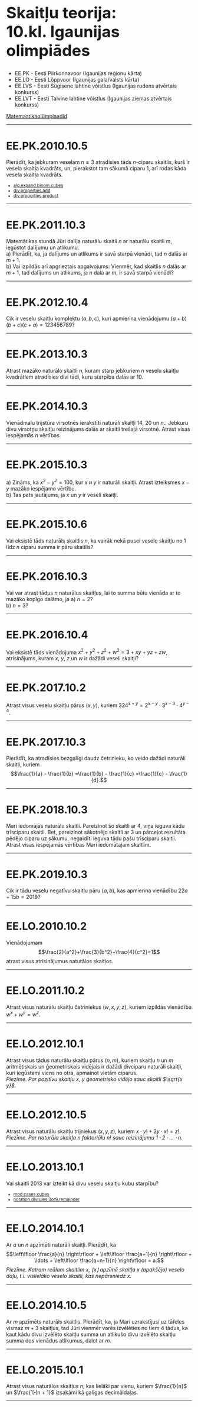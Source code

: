 # &nbsp;

<hgroup>


<h1 style="font-size:32pt">Skaitļu teorija:<br/>
10.kl. Igaunijas olimpiādes</h1>

</hgroup><hgroup>

* EE.PK - Eesti Piirkonnavoor (Igaunijas reģionu kārta)
* EE.LO - Eesti Lõppvoor (Igaunijas gala/valsts kārta)
* EE.LVS - Eesti Sügisene lahtine võistlus (Igaunijas rudens atvērtais konkurss)
* EE.LVT - Eesti Talvine lahtine võistlus (Igaunijas ziemas atvērtais konkurss)

[Matemaatikaolümpiaadid ](http://www.math.olympiaadid.ut.ee/html/index.php)

</hgroup>

---

# <lo-sample/> EE.PK.2010.10.5

Pierādīt, ka jebkuram veselam $n \geq 3$ atradīsies tāds $n$-ciparu
skaitlis, kurš ir vesela skaitļa kvadrāts, un, pierakstot tam sākumā 
ciparu 1, arī rodas kāda vesela skaitļa kvadrāts.

<!--
Доказать, что для каждого целого числа $n \geq 3$ найдётся такое $n$-значное
число, которое является квадратом целого числа и при добавлении в его
начало цифры 1 также получится квадрат некоторого целого числа.
-->

<small>

* [alg.expand.binom.cubes](#)
* [div.properties.add](#)
* [div.properties.product](#)

</small>

----

# <lo-sample/> EE.PK.2011.10.3

Matemātikas stundā Jüri dalīja naturālu skaitli $n$ ar naturālu 
skaitli $m$, iegūstot dalījumu un atlikumu.  
a) Pierādīt, ka, ja dalījums un atlikums ir savā starpā vienādi, 
tad $n$ dalās ar $m+1$.  
b) Vai izpildās arī apgrieztais apgalvojums: Vienmēr, kad skaitlis
$n$ dalās ar $m+1$, tad dalījums un atlikums, ja $n$ dala ar $m$, ir 
savā starpā vienādi? 

<!--
На уроке математики Юра должен был поделить положительное целое
число $n$ на положительное целое число $m$, чтобы найти частное и остаток.
а) Доказать, что если найденные частное и остаток равны между собой,
то число n делится на число m + 1.
б) Выполняется ли обратное утверждение: всегда, когда число n делится 
на число m + 1, частное и остаток при делении числа n на число
m равны между собой?
-->

----

# <lo-sample/> EE.PK.2012.10.4

Cik ir veselu skaitļu komplektu $(a, b, c)$, 
kuri apmierina vienādojumu $(a + b)(b + c)(c + a) = 123456789$?

<!--
Сколько существует комплектов целых чисел $(a, b, c)$, 
которые удовлетворяют уравнению $(a + b)(b + c)(c + a) = 123456789$?
-->

---

# <lo-sample/> EE.PK.2013.10.3

Atrast mazāko naturālo skaitli $n$, kuram starp jebkuriem $n$
veselu skaitļu kvadrātiem atradīsies divi tādi, kuru starpība
dalās ar $10$. 

<!--
Найти наименьшее натуральное число $n$, при котором среди любых n
квадратов целых чисел найдутся два таких, разность которых делится
на $10$.
-->

----

# <lo-sample/> EE.PK.2014.10.3

Vienādmalu trijstūra virsotnēs ierakstīti naturāli skaitļi $14$, $20$ un $n$.. 
Jebkuru divu virsotņu skaitļu reizinājums dalās ar skaitli trešajā virsotnē. 
Atrast visas iespējamās $n$ vērtības.


<!--
В вершины равностороннего треугольника записаны положительные целые числа 14, 20 и $n$. 
Произведение чисел любых двух вершин делится на
число в третьей вершине. Найти все возможные значения числа $n$.
-->

----

# <lo-sample/> EE.PK.2015.10.3

а) Zināms, ka $x^2 − y^2 = 100$, kur $x$ и $y$ ir naturāli skaitļi. Atrast izteiksmes 
$x − y$ mazāko iespējamo vērtību.  
b) Tas pats jautājums, ja $x$ un $y$ ir veseli skaitļi.

<!--
а) Известно, что $x^2 − y^2 = 100$, где $x$ и $y$ − натуральные числа. Найти
наименьшее возможное значение выражения $x − y$.  
б) Тот же вопрос, при условии, что $x$ и $y$ − целые числа
-->

---

# <lo-sample/> EE.PK.2015.10.6

Vai eksistē tāds naturāls skaitlis $n$, ka vairāk nekā pusei 
veselo skaitļu no $1$ līdz $n$ ciparu summa ir pāru skaitlis?

<!--
Существует ли такое положительное целое число $n$, что у более половины
из целых чисел от $1$ до $n$ сумма цифр чётна?
-->

---

# <lo-sample/> EE.PK.2016.10.3

Vai var atrast tādus $n$ naturālus skaitļus, lai to summa 
būtu vienāda ar to mazāko kopīgo dalāmo, ja 
a) $n = 2$?  
b) $n = 3$?

<!--
Можно ли подобрать такие $n$ положительных целых чисел, 
чтобы их сумма равнялась их же наименьшему общему кратному, если
а) $n = 2$?  
б) $n = 3$?
-->

---

# <lo-sample/> EE.PK.2016.10.4

Vai eksistē tāds vienādojuma 
$x^2 + y^2 + z^2 + w^2 = 3 + xy + y z + zw$,
atrisinājums, kuram $x$, $y$, $z$ un $w$ ir dažādi veseli skaitļi?


<!--
Существует ли такое решение уравнения
$x^2 + y^2 + z^2 + w^2 = 3 + xy + y z + zw$,
при котором $x$, $y$, $z$ и $w$ различные целые числа?
-->

----

# <lo-sample/> EE.PK.2017.10.2

Atrast visus veselu skaitļu pārus $(x,y)$, kuriem 
$324^{x+y} = 2^{x−y} \cdot 3^{x−3} \cdot 4^{y−4}$.

<!--
Найти все пары целых чисел $(x,y)$, при которых
$324^{x+y} = 2^{x−y} \cdot 3^{x−3} \cdot 4^{y−4}$.
-->

----

# <lo-sample/> EE.PK.2017.10.3

Pierādīt, ka atradīsies bezgalīgi daudz četrinieku, ko veido 
dažādi naturāli skaitļi, kuriem
$$\frac{1}{a} - \frac{1}{b} =\frac{1}{b} - \frac{1}{c} =\frac{1}{c} - \frac{1}{d}.$$

<!--
Доказать, что найдётся бесконечно много четвёрок различных 
целых положительных чисел $(a, b, c, d)$, при которых
$$\frac{1}{a} - \frac{1}{b} =\frac{1}{b} - \frac{1}{c} =\frac{1}{c} - \frac{1}{d}.$$
-->

----

# <lo-sample/> EE.PK.2018.10.3

Mari iedomājās naturālu skaitli. Pareizinot šo skaitli ar $4$, 
viņa ieguva kādu trīsciparu skaitli. Bet, pareizinot sākotnējo 
skaitli ar $3$ un pārceļot rezultāta pēdējo ciparu uz sākumu, 
negaidīti ieguva tādu pašu trīsciparu skaitli. 
Atrast visas iespējamās vērtības Mari iedomātajam skaitlim. 

<!--
Маша задумала одно натуральное число. Умножив это число на 4, 
она получила какое-то трёхзначное число. А когда она умножила первоначальное 
число на 3 и переставила последнюю цифру результата в его начало,
то неожиданно получила то же самое трёхзначное число. 
Найти все возможные значения задуманного Машей числа.
-->


----

# <lo-sample/> EE.PK.2019.10.3

Cik ir tādu veselu negatīvu skaitļu pāru $(a,b)$, 
kas apmierina vienādību $22a + 15b = 2019$?

<!--
Сколько найдётся пар неотрицательных целых чисел $(a, b)$, 
удовлетворяющих равенству $22a + 15b = 2019$?
-->

----

# <lo-sample/> EE.LO.2010.10.2

Vienādojumam
$$\frac{2}{a^2}+\frac{3}{b^2}+\frac{4}{c^2}=1$$
atrast visus atrisinājumus naturālos skaitļos.

<!--
Для уравнения
$$\frac{2}{a^2}+\frac{3}{b^2}+\frac{4}{c^2}=1$$
найти все решения в натуральных числах.
-->

----

# <lo-sample/> EE.LO.2011.10.2

Atrast visus naturālu skaitļu četriniekus $(w,x,y,z)$, 
kuriem izpildās vienādība $w^x + w^y = w^z$.

<!--
Найти все четвёрки положительных целых чисел $(w, x, y, z)$, 
при которых выполняется равенство $w^x + w^y = w^z$.
-->


---

# <lo-sample/> EE.LO.2012.10.1

Atrast visus tādus naturālu skaitļu pārus $(n,m)$, kuriem 
skaitļu $n$ un $m$ aritmētiskais un ģeometriskais vidējais 
ir dažādi divciparu naturāli skaitļi, kuri iegūstami viens no 
otra, apmainot vietām ciparus.  
*Piezīme. Par pozitīvu skaitļu $x$, $y$ ģeometrisko vidējo 
sauc skaitli $\sqrt{x y}$.*

<!--
Найти все такие пары $(n, m)$ положительных целых чисел, при которых
арифметическое и геометрическое среднее чисел $n$ и $m$ являются 
различными двузначными натуральными числами, которые одно из другого
получаются перестановкой цифр.  
*Замечание. Геометрическим средним положительных чисел $x$, $y$ называется 
число $\sqrt{x y}$.*
-->


---

# <lo-sample/> EE.LO.2012.10.5

Atrast visus naturālu skaitļu trijniekus $(x,y,z)$, kuriem 
$x \cdot y! + 2y \cdot x! = z!$.  
*Piezīme. Par naturāla skaitļa $n$ faktoriālu $n!$ sauc 
reizinājumu $1 \cdot 2 \cdot \ldots \cdot n$.*


<!--
Найти все такие тройки положительных целых чисел (x, y, z), 
при которых $x \cdot y! + 2y \cdot x! = z!$.  
*Замечание. Факториалом $n!$ натурального числа $n$ 
называется произведение $1 \cdot 2 \cdot \ldots \cdot n$.*
-->

---

# <lo-sample/> EE.LO.2013.10.1

Vai skaitli $2013$ var izteikt kā divu veselu skaitļu kubu starpību?

<!--
Можно ли представить число 2013 как разность кубов двух целых чисел?
-->

<small>

* [mod.cases.cubes](#)
* [notation.divrules.3or9.remainder](#)

</small>

---

# <lo-sample/> EE.LO.2014.10.1

Ar $a$ un $n$ apzīmēti naturāli skaitļi. Pierādīt, ka 
$$\left\lfloor \frac{a}{n} \right\rfloor + \left\lfloor \frac{a+1}{n} \right\rfloor + \ldots + \left\lfloor \frac{a+n-1}{n} \right\rfloor = a.$$
*Piezīme. Katram reālam skaitlim $x$, 
$\lfloor x \rfloor$ apzīmē skaitļa $x$ (apakšējo) veselo daļu, 
t.i. vislielāko veselo skaitli, kas nepārsniedz $x$.*


<!-- 
Пусть $a$ и $n$ − целые положительные числа. Доказать, что
$$\left\lfloor \frac{a}{n} \right\rfloor + 
left\lfloor \frac{a+1}{n} \right\rfloor + \ldots +
left\lfloor \frac{a+n-1}{n} \right\rfloor = a.$$
*Примечание. Для каждого действительного числа $x$, $\lfloor x \rfloor$ обозначает 
целую часть числа $x$, т.е. наибольшее целое число, не превосходящее $x$.*
-->



---

# <lo-sample/> EE.LO.2014.10.5

Ar $m$ apzīmēts naturāls skaitlis. Pierādīt, ka, ja Mari uzrakstījusi 
uz tāfeles vismaz $m+3$ skaitļus, tad Jüri vienmēr varēs izvēlēties no 
tiem $4$ tādus, ka kaut kādu divu izvēlēto skaitļu summa un atlikušo 
divu izvēlēto skaitļu summa dos vienādus atlikumus, dalot ar $m$. 


<!--
Пусть $m$ − положительное целое число. Доказать, что если Маша запишет
на доске по меньшей мере $m + 3$ числа, то у Пети всегда будет 
возможность выбрать из них $4$ таких, что сумма каких-то двух выбранных чисел
и сумма остальных двух выбранных чисел будут давать равные остатки
при делении на $m$.
-->

----

# <lo-sample/> EE.LO.2015.10.1

Atrast visus naturālos skaitļus $n$, kas lielāki par vienu, 
kuriem 
$\frac{1}{n}$ un $\frac{1}{n + 1}$
izsakāmi kā galīgas decimāldaļas.

<!--
Найти все натуральные числа $n$ большие одного, при которых 
$\frac{1}{n}$ и $\frac{1}{n + 1}$
представимы в виде конечных десятичных дробей.
-->

----

# <lo-sample/> EE.LO.2015.10.4

Uz tāfeles virknē viens pēc otra uzrakstīti naturālie skaitļi 
no $1$ līdz $n$, bet zem viņiem tie paši skaitļi, bet pretējā
secībā. Apzīmēsim viena zem otra uzrakstīto skaitļu reizinājumu 
summu ar $S(n)$. Piemēram, 
$S(6) = 1\cdot{}6 + 2\cdot{}5 + 3\cdot{}4 + 4\cdot{}3 + 5\cdot{}2 + 6\cdot{}1 = 56$.)
Pierādīt, ka jebkuram naturālam skaitlim $n$ izpildās vienādības
$$S(n + 1) − S(n) = 1 + 2 + . . . + n + (n + 1),$$
$$S(n + 1) + S(n) = 1^2 + 2^2 + \ldots + n^2 + (n + 1)^2.$$

<!--
На доске в ряд друг за другом записываются натуральные числа от $1$ до $n$,
а под ними те же самые числа, но в обратном порядке. Обозначим сумму
произведений записанных друг над другом чисел через $S(n)$. (Например,
$S(6) = 1\cdot{}6 + 2\cdot{}5 + 3\cdot{}4 + 4\cdot{}3 + 5\cdot{}2 + 6\cdot{}1 = 56$.)
Доказать, что для каждого натурального числа $n$ выполняются равенства
$$S(n + 1) − S(n) = 1 + 2 + . . . + n + (n + 1),$$
$$S(n + 1) + S(n) = 1^2 + 2^2 + \ldots + n^2 + (n + 1)^2.$$
-->

----

# <lo-sample/> EE.LO.2016.10.1

Atrast visus tos četrciparu skaitļus, kuri ir tieši par $2016$ lielāki 
par skaitli, ko iegūst, pārliekot pirmo ciparu uz beigām.

<!--
Найти все такие четырёхзначные числа, которые ровно на $2016$ больше
числа, полученного путём переставления первой цифры в конец.
-->

----

# <lo-sample/> EE.LO.2016.10.2

Atrast visus veselu skaitļu pārus $(a,b)$, kuriem izpildās vienādība
$$3(a^2 + b^2) − 7(a + b) = −4.$$

<!--
Найти все пары целых чисел $(a, b)$, для которых выполняется равенство
$$3(a^2 + b^2) − 7(a + b) = −4.$$
-->

----

# <lo-sample/> EE.LO.2017.10.1

Juku izvirzījis matemātisku hipotēzi, kas apgalvo, ka jebkuram 
veselam skaitlim $n > 4$ vismaz viens no diviem lielākajiem skaitļiem, 
kuri mazāki par $\frac{n}{2}$, ir savstarpējs pirmskaitlis ar $n$. 
Vai Juku hipotēze ir patiesa?  
*Piezīme. Vesels skaitlis $a$ ir savstarpējs pirmskaitlis ar veselu 
skaitli $b$, ja lielākais kopīgais dalītājs $\mbox{LKD}(a,b)=1$.*

<!--
Петя выдвинул математическую гипотезу, согласно которой для каждого 
целого числа $n > 4$ по крайней мере одно из двух наибольших целых
чисел, меньших чем $\frac{n}{2}$, взаимно просто с числом $n$. Верна ли гипотеза
Пети?  
Примечание. Целое число $a$ взаимно просто с целым числом $b$, если
$\mbox{НОД}(a, b) = 1$.
-->

----

# <lo-sample/> EE.LO.2017.10.5

a) Uz tāfeles uzrakstīts trīsciparu skaitļa vispārīgais izskats 
$\overline{ABC}$. 
Anija un Enija pēc kārtas katrā savā gājienā nomaina vienu burtu 
ar ciparu, sāk Anija. Vai Anija varēs tā ierakstīt ciparus, ka neatkarīgi 
no Enijas gājiena iegūtais trīsciparu skaitlis dalīsies ar $11$? 
(Dažādus burtus var aizstāt arī ar to pašu ciparu, bet burtu "A" 
nevar aizstāt ar $0$.)  
b) Anija un Enija vairs negribēja katras spēles sākumā rakstīt 
skaitļa vispārīgo izskatu un nolēma izmainīt noteikumus: 
vispirms Anija uzraksta vienu ciparu, pēc tam Enija raksta tam pa 
labi vai pa kreisi otru ciparu, visbeidzot Anija pieraksta pa 
labi vai pa kreisi jau uzrakstītajiem cipariem trešo 
(ierakstīt starp esošajiem cipariem nav atļauts). 
Vai Anija varēs tā ierakstīt ciparus, ka neatkarīgi no Enijas gājiena
rezultātā būs trīsciparu skaitlis (t.i. pirmais cipars nav $0$), kas
dalās ar $11$? 

<!--
а) На доске записан общий вид трёхзначного числа $\overline{ABC}$. 
Аня и Женя по очереди заменяют каждым ходом одну букву цифрой, 
начинает Аня. Сможет ли Аня так записывать цифры, что независимо 
от хода Жени полученное в итоге трёхзначное число делилось бы на $11$? 
(Разные буквы можно заменять одной и той же цифрой, но букву A нельзя
заменять на $0$.)  
б) Аня и Женя утомились в начале каждой игры записывать общий вид
числа и решили изменить правила: сперва Аня записывает одну цифру, 
затем Женя справа или слева от неё вторую, а в конце Аня 
записывает вправо или влево от записанных на доске двух цифр третью 
(между цифрами записывать не разрешается). Сможет ли Аня так
записывать цифры, что независимо от хода Жени в итоге получится
трёхзначное число (т.е. первая цифра не $0$), делящееся на $11$?
-->

---

# <lo-sample/> EE.LO.2018.10.1

Atrast visus veselu skaitļu pārus $(a, b)$, kuriem
$$(2a^2 + b)^3 = b^3a.$$

<!--
Найти все пары целых чисел (a, b), при которых
$$(2a^2 + b)^3 = b^3a.$$
-->

----

# <lo-sample/> EE.LO.2019.10.1

Atrast visus veselu skaitļu pārus $(x, y)$, kuriem $x − y = \frac{x}{y}$.

<!--
Найти все пары целых чисел $(x, y)$, при которых $x − y = \frac{x}{y}$.
-->

---

# <lo-sample/> EE.LVS.2010.noorem.1

Atrast visus naturālos skaitļus $n$, kuriem 
$1 + 2^2 + 3^3 + 4^n$
ir vesela skaitļa kvadrāts.

<!--
Найти все положительные целые числа $n$, при которых 
$1 + 2^2 + 3^3 + 4^n$
является квадратом некоторого целого числа.
-->

---

# <lo-sample/> EE.LVS.2010.vanem.1

Vai eksistē pirmskaitlis $p$, kuram
$p^3 + 2008$ un $p^3 + 2010$ arī
ir pirmskaitļi?

<!--
Найдётся ли простое число $p$, при котором 
$p^3 + 2008$ и $p^3 + 2010$ также
являются простыми числами?
-->

---

# <lo-sample/> EE.LVT.2010.noorem.1

Atrast visus vienādojuma $xy-3x+7y = 2030$ atrisinājumus 
naturālos skaitļos.


<!--
Найти все решения уравнения $xy-3x+7y = 2030$ в положительных целых
числах.
-->

----

# <lo-sample/> EE.LVT.2010.noorem.5

Sauksim naturālu skaitli $n$ par *pirmskaittiecīgu*, ja 
eksistē vismaz trīs tādi pirmskaitļi, kuriem nodzēšot pēdējo 
ciparu, iegūst skaitli $n$. Pierādīt, ka jebkuri 
divi naturāli pirmskaittiecīgi skaitļi atšķiras vismaz par $3$. 

<!--
Назовём положительное целое число n простолюбивым, если найдутся
по крайней мере три таких простых числа, при стирании последней 
цифры которых получается число n. Доказать, что любые два простолюбивых
положительных целых числа различаются по крайней мере на $3$.
-->

----

# <lo-sample/> EE.LVT.2010.vanem.3

Sauksim naturālu skaitli $n$ par *tīru*, ja tas neietilpst nevienā
veselu skaitļu virknē
$c_0, c_1, c_2, \ldots$ , kur $0 < c_0 < n$,
un ko visiem $i > 0$ definē šādi:
$$c_i = \frac{c_{i-1}}{2},\;\;\mbox{ja $c_{i−1}$ ir pāru,}$$
$$c_i = 3c_{i-1} - 1,\;\;\mbox{ja $c_{i-1}$ ir nepāru.}$$
Piemēram, skaitlis $10$ nav tīrs, jo tas ietilpst virknē 
$5, 14, 7, 20, 10, \ldots$, kas apmierina virknes nosacījumus.  
a) Vai katrs naturāls skaitlis, kurš dalās ar $3$, ir tīrs?  
b) Pierādīt, ka, ja $n > 1$ ir tīrs, bet nedalās ar $3$, tad
skaitlis $n + 1$ dalās ar $6$.

<!--
Назовём положительное целое число $n$ чистым, если оно не содержится
ни в какой последовательности целых чисел 
$c_0, c_1, c_2, \ldots$ , где $0 < c_0 < n$,
и при каждом $i > 0$
$$c_i = \left\{ 
\begin{array}{ll}
\frac{c_{i-1}}{2}, & \mbox{если $c_{i−1}$ чётно,} \\
$3c_{i-1} - 1, & \mbox{если $c_{i-1}$ нечётно.}
\end{array} \right.$$
Например, число $10$ не является чистым, так как оно содержится в последовательности 
$5, 14, 7, 20, 10, \ldots$, удовлетворяющей условиям задачи.  
а) Является ли каждое делящееся на $3$ положительное целое число чистым?  
б) Доказать, что если целое число $n > 1$ чистое, но не делится на $3$, то
число $n + 1$ делится на $6$.
-->

----

# <lo-sample/> EE.LVS.2011.noorem.1

Atrast visus naturālos skaitļus $n$, kuriem 
visu viņu pozitīvo dalītāju reizinājums nav skaitļa $n$
pakāpe ar veselu kāpinātāju. 

<!--
Найти все положительные целые числа $n$, 
произведение всех положительных делителей которых не 
является степенью числа $n$ с целочисленным
показателем.
-->

----

# <lo-sample/> EE.LVS.2011.noorem.5

Atrast visus naturālu skaitļu pārus $(n,k)$, kuriem
$n! + (n + 1)! = k! + 120$.  
*Piezīme. Pieraksts $x!$ apzīmē reizinājumu $1 \cdot 2 \cdot \ldots \cdot x$.*

<!--
Найти все пары положительных целых чисел $(n, k)$, при которых
$n! + (n + 1)! = k! + 120$.  
Замечание. Запись $x!$ обозначает произведение $1 \cdot 2 \cdot \ldots \cdot x$.
-->

----

# <lo-sample/> EE.LVS.2011.vanem.1

Pierādīt, ka nevienu naturālu skaitli, starp kura cipariem pa 
vienai reizei atrodami cipari $2$ un $1$, bet visi pārējie cipari ir
nulles, nevar izteikt kā divu veselu skaitļu kvadrātu summu 
vai divu veselu skaitļu kubu summu. 

<!--
Доказать, что ни одно натуральное число, среди цифр которого 
встречаются по одному разу $2$ и $1$, а остальные все цифры нули, 
нельзя представить в виду суммы квадратов или суммы кубов двух целых чисел.
-->

---


# <lo-sample/> EE.LVS.2011.vanem.2

Ar $P(x)$ apzīmēts polinoms ar veseliem koeficientiem, 
kas apmierina nosacījumu $P(2010) = P(201) = 2010$.  
a) Vai ir iespējams, ka $P(2011) = 2011$?  
b) Kāda ir mazākā iespējamā $P(2011)$ pozitīvā vērtība?

<!--
Пусть $P(x)$ –– многочлен с целочисленными коэффициентами, 
удовлетворяющий условию $P(2010) = P(201) = 2010$.  
а) Возможно ли, что $P(2011) = 2011$?  
б) Каково наименьшее возможное положительное значение $P(2011)$?
-->

----

# <lo-sample/> EE.LVT.2011.noorem.1

Atrast visus naturālos skaitļus, kuru pierakstā nav vairāk par četriem
cipariem, un kuri, nodzēšot pirmo ciparu, samazinās tieši $25$ reizes
(pēc nodzēšanas skaitlis var sākties arī ar ciparu $0$). 


<!--
Найти все не более чем четырёхзначные положительные целые числа, 
которые при стирании первой цифры уменьшаются ровно в 25 раз 
(оставшееся число может начинаться и на цифру 0).
-->

----

# <lo-sample/> EE.LVT.2011.noorem.1

Aplūkosim naturālus skaitļus $N$, kuriem ir tieši $6$ 
pozitīvi dalītāji - apzīmēsim šos dalītājus ar 
$d_1,\ldots,d_6$, turklāt
$1 = d_1 <d_2 <d_3 <d_4 <d_5 <d_6 = N$. 
Sauksim skaitli $N$ par *labu*, ja summa
$d_4 + d_5$ dalās ar summu $d_2 + d_3$.  
a) Atrast mazāko naturālo skaitli $N$, kuram ir tieši
$6$ pozitīvi dalītāji un kurš nav labs.  
b) Pierādīt, ka atradīsies bezgalīgi daudz naturālu skaitļu
$N$, kuriem ir tieši $6$ pozitīvi dalītāji un kuri nav labi.

<!--
Рассмотрим положительные целые числа $N$, у которых ровно 
$6$ положительных делителей − обозначим эти делители через 
$d_1,\ldots,d_6$, причём
$1 = d_1 <d_2 <d_3 <d_4 <d_5 <d_6 = N$. 
Назовём число $N$ хорошим, если сумма
$d_4 + d_5$ делится на сумму $d_2 + d_3$.  
а) Найти наименьшее положительное целое число $N$, у которого ровно
$6$ положительных делителей и которое не является хорошим.  
б) Доказать, что найдётся бесконечно много положительных 
целых чисел $N$, у которых ровно $6$ положительных делителей и которые не
являются хорошими.
-->


----

# <lo-sample/> EE.LVT.2011.vanem.5

Cik ir tādu naturālu skaitļu, kas dalās ar $2010$, kuriem ir 
tieši $2010$ pozitīvu dalītāju (ieskaitot $1$ un pašu skaitli)? 

<!--
Сколько найдётся таких положительных целых чисел, делящихся на $2010$,
у которых ровно $2010$ положительных делителей (включая $1$ и само это
число)?
-->

----

# <lo-sample/> EE.LVS.2012.noorem.1

Atrast visus četrciparu skaitļus, kam, nodzēšot
jebkuru ciparu, rodas trīsciparu skaitlis, kurš ir 
sākotnējā skaitļa dalītājs. 

<!--
Найти все четырёхзначные числа, при стирании любой 
цифры которых получается трёхзначное число, 
являющееся делителем изначального числа.
-->

----

# <lo-sample/> EE.LVS.2012.vanem.1

Katram naturālam skaitlim $n$ apzīmēsim ar simbolu 
$a_n$ lielāko skaitļa $2$ pakāpi, ar ko dalās skaitlis $n$
(piemēram, $a_{2011} = 1$,
$a_{2012} = 4$). Pierādīt, ka patvaļīgiem naturāliem skaitļiem
$i$ un $j$, kur $i < j$, summa
$$\frac{1}{a_i} + \frac{1}{a_{i+1}} + \ldots + \frac{1}{a_j}$$
nav vesels skaitlis.

<!--
Для каждого положительного числа $n$ обозначим символом 
$a_n$ наибольшую степень числа $2$, на которую делится 
число $n$ (например, $a_{2011} = 1$,
$a_{2012} = 4$). Доказать, что для произвольных положительных 
целых чисел $i$ и $j$ , где $i < j$, сумма
$$\frac{1}{a_i} + \frac{1}{a_{i+1}} + \ldots + \frac{1}{a_j}$$
не является целым числом.
-->

-----

# <lo-sample/> EE.LVT.2012.noorem.1

Pierādīt, ka vienādojumam
$$2x^3 − y^2 = 3$$
nav atrisinājumu veselos skaitļos.

<!--
Доказать, что уравнение
$$2x^3 − y^2 = 3$$
не имеет целочисленных решений.
-->

------

# <lo-sample/> EE.LVT.2012.noorem.5

Vai var gadīties, ka trijstūrim ar veseliem malu garumiem
perimetrs dalās ar divkāršotu trijstūra pašas garākās malas garumu. 

<!--
Может ли быть так, что периметр треугольника 
с целочисленными длинами сторон делится на удвоенную длину 
самой длинной стороны этого треугольника?
-->

------

# <lo-sample/> EE.LVT.2012.vanem.1

Pierādīt, ka jebkuram pozitīvam skaitlim $n$ pirmo $n$ 
pirmskaitļu summa ir lielāka par $n^2$. 

<!--
Доказать, что при любом положительном целом числе n сумма первых n
простых чисел больше, чем n^2.
-->

------

# <lo-sample/> EE.LVT.2012.vanem.2

Atrast visus naturālu skaitļu trijniekus $(a,b,c)$, 
kuriem izpildās vienādība
$$a^{bc} + b^{ca} + c^{ab} = 3abc.$$

<!--
Найти все тройки положительных целых чисел $(a,b,c)$, 
при которых выполняется равенство
$$a^{bc} + b^{ca} + c^{ab} = 3abc.$$
-->


-----

# <lo-sample/> EE.LVS.2013.noorem.1

Cik ir tādu sešciparu naturālu skaitļu, kuru pierakstā ir 
cipari $0$, $1$, $2$, $3$, $4$ un $5$ katrs vienu reizi un 
kuri dalās ar katru savu ciparu, kas nav nulle.

<!--
Сколько всего таких шестизначных натуральных чисел, в записи которых
присутствуют цифры 0, 1, 2, 3, 4 и 5 каждая по одному разу, и которые
делятся на каждую свою цифру, отличную от нуля?
-->

---

# <lo-sample/> EE.LVS.2013.noorem.2

No nulles atšķirīgi veseli skaitļi $a$, $b$ un $c$ apmierina nosacījumu
$\frac{1}{a}+\frac{1}{b}+\frac{1}{c}=0$.
Pierādīt, ka star skaitļiem $a$, $b$, $c$ var atrast divus tādus
skaitļus, kuriem ir kopīgs dalītājs, kas lielāks par $1$.



<!--
Отличные от нуля целые числа $a$, $b$ и $c$ удовлетворяют условию
$\frac{1}{a}+\frac{1}{b}+\frac{1}{c}=0$.
Доказать, что среди чисел $a$, $b$, $c$ можно найти два таких числа, 
у которых найдётся общий делитель, который больше числа $1$.
-->


-----

# <lo-sample/> EE.LVS.2013.noorem.3

Skolotājs pateica Jüri divus veselus skaitļus $a$ un $b$, kas nav nulles, 
turklāt $b$ dalās ar $a$. Jüri ir jāatrod tādu nenulles veselu 
skaitli $c$, ka $c$ dalās ar $b$, un visi kvadrātvienādojuma
$ax^2+bx+c=0$ atrisinājumi ir veseli skaitļi. Vai Jüri vienmēr 
var atrisināt šo uzdevumu?

<!--
Учитель сказал Юре два отличных от нуля целых числа $a$ и $b$, причём
$b$ делится на $a$. Юра должен найти такое отличное от нуля целое число
$c$, что $c$ делилось бы на $b$, и чтобы все решения квадратного уравнения
$ax^2+bx+c=0$ являлись целыми числами. Всегда ли у Юры есть 
возможность верно решить это задание?
-->

-----

# <lo-sample/> EE.LVS.2013.vanem.1

Atrast visus naturālos skaitļus, kuri ir tieši $2013$ reizes lielāki 
par savu ciparu summu. 

<!--
Найти все положительные целые числа, которые ровно в $2013$ раз больше
суммы своих цифр.
-->

-----

# <lo-sample/> EE.LVS.2013.vanem.2

Atrast visus atlikumus, kurus, dalot ar $6$, dod vesels
skaitlis $n$, kurš kādam veselam $m$ apmierina vienādību 
$n^3 = m^2 + m + 1$.

<!--
Найти все остатки, которые при делении на число $6$ может 
дать целое число $n$, которое для некоторого 
целого числа $m$ удовлетворяет равенству
$n^3 = m^2 + m + 1$.
-->

-----

# <lo-sample/> EE.LVS.2013.vanem.3

Pierādīt, ka $(2n)! < n^{2n}$
katram veselam skaitlim $n \geq 3$.
*Piezīme. Par naturāla skaitļa $x$ faktoriālu $x!$ 
sauc reizinājumu $1\cdot{}2\cdot\ldots\cdot{}x$.*

<!--
Доказать, что $(2n)! < n^{2n}$
для каждого целого числа $n \geq 3$.
*Замечание. Факториалом $x!$ положительного целого числа $x$ называется
произведение $1\cdot{}2\cdot\ldots\cdot{}x$.*
-->

-----

# <lo-sample/> EE.LVT.2013.noorem.1

Kärt uzraksta uz tāfeles daļas $\frac{1}{2}$
un $\frac{1}{3}$, bet Märt uzraksta uz papīra $10$ 
naturālus skaitļus pēc savas izvēles, turklāt tos nerāda Kärt'am.
Pēc tam Kärt sāk pa vienai rakstīt klāt jaunas daļas
sekojošā veidā: katrā solī viņš izvēlas kādas uz tāfeles jau 
esošas daļas $\frac{a}{b}$ un $\frac{c}{d}$, 
un pievieno uz tāfeles daļu $\frac{a + c}{b + d}$ saīsinātā veidā.
(Piemēram, ja Kärt izvēlējās daļas
$\frac{1}{3}$ un $\frac{3}{5}$, tad viņš pievienos tām
daļu $\frac{1}{2}$, jo
$\frac{1 + 3}{3 + 5} = \frac{4}{8} = \frac{1}{2}$.)
Vai vienmēr Kärt spēs izvēlēties daļas tā, lai pēc kaut kāda soļu skaita
uz tāfeles parādītos daļa, kuras saucējs ir savstarpējs pirmskaitlis ar
visiem Märt uzrakstītajiem skaitļiem?

<!--
Карен записывает на доске дроби $\frac{1}{2}$
и $\frac{1}{3}$, а Маша записывает на бумаге
$10$ положительных целых чисел по своему выбору, причём Карену она их
не показывает. Затем Карен начинает по одной добавлять дроби на доску следующим образом: на каждом шагу он выбирает какие-то две уже
имеющиеся на доске дроби $\frac{a}{b}$ и $\frac{c}{d}$
и записывает на доску дробь $\frac{a + c}{b + d}$
в несократимом виде. (Например: если Карен выбрал дроби 
$\frac{1}{3}$ и $\frac{3}{5}$, то он
дописывает дробь $\frac{1}{2}$, потому что
$\frac{1 + 3}{3 + 5} = \frac{4}{8} = \frac{1}{2}$.)
Всегда ли Карен сможет выбрать дроби так, что после некоторого числа
шагов он запишет на доске дробь, знаменатель которой окажется взаимно
простым со всеми числами, записанными Машей?
-->

-----

# <lo-sample/> EE.LVT.2013.noorem.5

Atrast visus tos veselu skaitļu pārus $(a, b)$, kuriem
$(a + 1)(b − 1) = a^2b^2$.

<!--
Найти все такие пары целых чисел $(a, b)$, что 
$(a + 1)(b − 1) = a^2b^2$.
-->

----

# <lo-sample/> EE.LVT.2013.vanem.1

Ar $a$ un $b$ apzīmējam tādus naturālus skaitļus, ka $b$ dalās ar $a$, bet
pierakstot skaitļus $a$ un $b$ vienu aiz otra šajā secībā, 
iegūsim skaitli 
$(a + b)^2$. Pierādīt, ka $\frac{b}{a}=6$.

<!--
Пусть $a$ и $b$ такие положительные целые числа, что $b$ делится на $a$, а
записывая числа $a$ и $b$ друг за другом в этом порядке, получим число
$(a + b)^2$. Доказать, что $\frac{b}{a}=6$.
-->

----

# <lo-sample/> EE.LVT.2013.vanem.2

Ar $x$ un $y$ ir dažādi naturāli skaitļi. Pierādīt, ka 
$$\frac{x^2 + 4xy + y^2}{x^3 − y^3}$$
nav vesels skaitlis.

<!--
Пусть $x$ и $y$ различные положительные целые числа. Доказать, что
$$\frac{x^2 + 4xy + y^2}{x^3 − y^3}$$
не является целым числом
-->

----

# <lo-sample/> EE.LVT.2013.vanem.5

Atrast visas funkcijas $f$, kas definēta naturāliem skaitļiem
un pieņem naturālas vērtības, kas apmierina nosacījumu: 
Katriem naturāliem skaitļiem $k$ un
$a_1,\ldots,a_k$ skaitlis $f(a_1)+\ldots+f(a_k)$ dalās
ar skaitli $a_1 + \ldots + a_k$.

<!--
Найти все такие функции $f$ из множества положительных целых чисел в
это же самое множество, которые удовлетворяют условию: 
при любых положительных целых числах $k$ и 
$a_1,\ldots,a_k$ число $f(a_1)+\ldots+f(a_k)$ делится
на число $a_1 + \ldots + a_k$.
-->

----

# <lo-sample/> EE.LVS.2014.noorem.1

Volli grib no naturāliem skaitļiem
$1, 2, 3, \ldots, 100$ izvēlēties $x$ skaitļus tā, 
lai tieši četri no tiem dalītos ar $4$, tieši 
četri dalītos ar $5$ un tieši trīs skaitļi dalītos ar $6$. 
Atrast mazāko skaitļa $x$ vērtību. 

<!--
Витя желает выбрать среди натуральных чисел 
$1, 2, 3, \ldots, 100$ всего $x$ чисел так, 
чтобы ровно четыре из них делились на число $4$, 
ровно четыре из них делились на число $5$ и ровно 
три из них делились на число $6$. Найти
наименьшее возможное значение числа $x$.
-->



----

# <lo-sample/> EE.LVS.2014.noorem.2

Vienādiem burtiem atbilst vienādi cipari, 
bet dažādiem burtiem - dažādi cipari. 
Atrast visus veidus, kā aizstāt burtus ar cipariem tā, 
lai darbība izrādītos pareiza.

![Saskaitīšana stabiņā](EE.LVS.2014.noorem.2.png)

<!--
Одинаковым буквам соответствуют одинаковые цифры, 
а различным буквам − различные цифры. 
Найти все возможные способы замены букв цифрами так, 
чтобы данное действие было верным.
-->

----

# <lo-sample/> EE.LVS.2014.noorem.3

Doti naturāli skaitļi $a, b, c$, 
to lielākais kopīgais dalītājs ir $1$. 
Zināms, ka skaitļi $a+2b$ un $a^2 − b^2$
dalās ar $c$.
Pierādīt, ka arī $a-b$ dalās ar $c$.

<!--
Даны положительные целые числа $a, b, c$, 
наибольший общий делитель которых равен 1. 
Известно, что числа $a+2b$ и $a^2 − b^2$
делятся на число $c$.
Доказать, что на число $c$ делится также число $a − b$.
-->

----

# <lo-sample/> EE.LVS.2014.vanem.1

Atrast veselo daļu skaitlim 
$$A = \sqrt{2013 + \sqrt{2012 + \sqrt{2011 + \ldots \sqrt{2 +\sqrt{1}}}}}.$$
*Piezīme:* Par skaitļa $x$ veselo daļu sauc lielāko veselo skaitli, 
kurš nepārsniedz $x$.


<!--
Найти целую часть числа 
$$A = \sqrt{2013 + \sqrt{2012 + \sqrt{2011 + \ldots \sqrt{2 +\sqrt{1}}}}}.$$
Замечание: целой частью числа называется наибольшее 
целое число, которое не превышает данное число.
-->

----

# <lo-sample/> EE.LVS.2014.vanem.2

Atrast visus naturālos skaitļus $n$, kuriem atradīsies tādi 
pirmskaitļi $p$ un $q$, ka 
$$p(p + 1) + q(q + 1) = n(n + 1).$$


<!--
Найти все натуральные числа $n$, при которых найдутся такие простые
числа $p$ и $q$, что
$$p(p + 1) + q(q + 1) = n(n + 1).$$
-->

----

# <lo-sample/> EE.LVT.2014.noorem.1

Sauksim naturālu skaitli par *interesantu*, ja 
skaitlis, kuru veido jebkuri divi
blakusesoši cipari šajā skaitlī, dalās ar $19$ vai ar $21$. 
Piemēram, skaitlis $7638$ ir interesants, jo $76$ ir 
daudzkārtnis skaitlim $19$, 
$63$ ir daudzkārtnis skaitlim $21$, 
$38$ ir daudzkārtnis skaitlim $19$. 
Cik pavisam ir interesantu skaitļu, kuru 
pierakstā ir $2013$-cipari.

<!--
Назовём натуральное число интересным, если число, 
состоящее из любых двух рядом стоящих цифр этого числа, 
является кратным числу $19$ или числу $21$. 
Например, число $7638$ интересное, так как $76$ кратно числу 
$19$, $63$ кратно числу $21$, а $38$ кратно числу $19$. 
Сколько всего существует $2013$-значных интересных чисел?
-->

----

# <lo-sample/> EE.LVT.2014.noorem.3

Par naturāla skaitļa $n$ *nepāra daļu* sauksim lielāko 
nepāra naturālo skaitli, ar kuru dalās $n$.
Vai atradīsies tāds nepāru naturāls skaitlis, kuru 
nevar izteikt kā divu pēc kārtas sekojošu naturālu 
skaitļu nepāru daļu reizinājumu.

<!--
Нечётной частью положительного целого числа n назовём наибольшее
нечётное положительное целое число, на которое число n делится.
Найдётся ли такое нечётное положительное целое число, 
которое невозможно представить в виде произведения нечётных частей 
двух последовательных положительных целых чисел?
-->

----

# <lo-sample/> EE.LVT.2014.vanem.1

Atrast visus tos pozitīvu racionālu skaitļu pārus, 
kuriem pārī ietilpstošo skaitļu summa ir vesels skaitlis, 
un arī šo skaitļu apgriezto lielumu summa ir vesels skaitlis. 


<!--
Найти все такие пары положительных рациональных чисел, при которых
сумма входящих в пару чисел является целым числом, 
а также сумма обратных им чисел является целым числом.
-->

----

# <lo-sample/> EE.LVT.2014.vanem.5

a) Vai atradīsies tāds vesels skaitlis $c$ un polinoms $P(x)$ 
ar veseliem koeficientiem, kam $P(c) \neq c$, bet $P(P(c)) = c$?  
b) Vai atradīsies tāds vesels skaitlis $c$ un polinoms $P(x)$ 
ar veseliem koeficientiem, kam $P(c) \neq c$ un $P(P(c)) \neq c$, 
bet $P(P(P(c))) = c$?  
*Piezīme:* Par polinomu ar veseliem koeficientiem sauc
no $x$ atkarīgu izteiksmi
$P(x) = a_0 + a_1x + a_2x^2 +\ldots+ a_n x^n$,
kur $n$ − naturāls skaitlis un $a_0,a_1,a_2,\ldots,a_n$ - veseli skaitļi.

<!--
a) Найдётся ли такое целое число $c$ и многочлен $P(x)$ с целочисленными
коэффициентами, при которых $P(c) \neq c$, но $P(P(c)) = c$?  
b) Найдётся ли такое целое число c и многочлен $P(x)$ с целочисленными
коэффициентами, при которых $P(c) \neq c$ и $P(P(c)) \neq c$, 
но $P(P(P(c))) = c$?  
*Замечание:* многочленом с целочисленными коэффициентами называется
зависящее от переменной $x$ выражение 
$P(x) = a_0 + a_1x + a_2x^2 +\ldots+ a_n x^n$,
где $n$ − натуральное число и $a_0,a_1,a_2,\ldots,a_n$ − целые числа.
-->


----

# <lo-sample/> EE.LVS.2015.noorem.1

Atrast tādu vismazāko naturālo $n$, kuram katrs no cipariem 
no $0$ līdz $9$ būtu decimālpierakstā kaut vienam no 
sešiem pēc kārtas sekojošiem skaitļiem
$n+1$, $n+2$, $n+3$, $n+4$, $n+5$ 
un $n+6$.

<!--
Найти такое наименьшее натуральное число $n$, при котором каждая из
цифр от $0$ до $9$ присутствовала бы в записи хотя бы одного 
из шести последовательных чисел $n+1$, $n+2$, $n+3$, $n+4$, $n+5$ 
и $n+6$.
-->

----

# <lo-sample/> EE.LVS.2015.noorem.3

Vispirms uz lapiņas uzraksta skaitli $1$. 
Katrā solī zem pēdējā uzrakstītā skaitļa uzraksta 
vai nu skaitli, kurš par to tieši divreiz lielāks, 
vai arī skaitli, kuru iegūst pēdējā uzrakstītajā skaitlī 
mainot vietām ciparus (ņemot vērā, ka skaitļi 
nevar sākties ar ciparu $0$). Vai var gadīties, ka 
pēc galīga skaita šādu soļu uz lapiņas būs uzrakstīts  
a) skaitlis $1000000000$?  
b) skaitlis $9876543210$?

<!--
Сначала на листок бумаги записывают число 1. 
Каждым шагом под последним записанным числом записывают 
либо число, которое ровно в два
раза больше этого числа, либо число, полученное 
перестановкой цифр записанного последним числа 
(учитывая, что числа не могут начинаться с
цифры 0). Возможно ли после конечного числа таких шагов записать на
этом листке бумаги  
а) число $1000000000$?  
б) число $9876543210$?
-->

----

# <lo-sample/> EE.LVS.2015.noorem.4

Kurš no skaitļiem lielāks: $2^{2014}$ vai
$3^303 \cdot 4^{404} \cdot 5^{505}$?

<!--
Какое из чисел больше, $2^{2014}$ или 
$3^303 \cdot 4^{404} \cdot 5^{505}$?
-->

----

# <lo-sample/> EE.LVS.2015.vanem.1

Atrast visus tos naturālos skaitļus $n$, kuriem 
vienādojumam 
$(x^2+y^2)^n = (xy)^{2014}$ 
ir atrisinājums naturālos skaitļos.


<!--
Найти все такие положительные целые числа $n$, 
при которых уравнение
$(x^2+y^2)^n = (xy)^{2014}$ имеет решение в положительных целых числах.
-->

-----

# <lo-sample/> EE.LVT.2015.noorem.1

Pēc kārtas sekojoši naturāli skaitļi, sākot
ar $1$, sadalīti grupās pa desmit tā, ka 
1.grupā atrodas skaitļi no $1$
līdz $10$, 2.grupā skaitļi no $11$ līdz $20$, 
3.grupā skaitļi no $21$ līdz $30$ utt.
Vai eksistē tāds vesels pozitīvs skaitlis, ka,
skaitli saskaitot ar viņa grupas numuru, iegūst 
$2014$?

<!--
Последовательные положительные целые числа, 
начиная с числа $1$, разбиты на группы по десять так, 
что в 1-ой группе находятся числа от $1$
до $10$, во 2-ой от $11$ до $20$, в 3-ой от $21$ до $30$ и т. д. 
Существует ли такое
положительное целое число, что сумма его 
самого с номером его группы равна $2014$?
-->

-----

# <lo-sample/> EE.LVT.2015.noorem.2

Ar $d_n$ apzīmējam skaitli vai skaitļa daļu, 
ko veido $n$ pēc kārtas sekojoši cipari $d$. 
Piemēram, pieraksts $4_3$ apzīmē skaitli $444$, bet $1_25_38_29_1$
apzīmē skaitli $11555889$. Zināms, ka ir spēkā vienādība
$3_a2_b5_c + 2_c5_a3_b = 5_38_17_d5_28_3$, 
kur $a$, $b$, $c$ un $d$ ir kaut kādi pozitīvi 
veseli skaitļi. Atrast $a$, $b$, $c$ un $d$.

<!--
Пусть $d_n$ обозначает число или часть числа, 
состоящюю из $n$ последовательных цифр $d$. 
Например, запись $4_3$ обозначает число $444$, а $1_25_38_29_1$
обозначает число $11555889$. Известно, что имеет место равенство
$3_a2_b5_c + 2_c5_a3_b = 5_38_17_d5_28_3$, 
где $a$, $b$, $c$ и $d$ какие-то положительные
целые числа. Найти числа $a$, $b$, $c$ и $d$.
-->

-----

# <lo-sample/> EE.LVT.2015.noorem.3

Pierādīt, ka patvaļīgu naturālu skaitļu $n$ un $m$
mazākā kopīgā dalāmā kvadrāts dalās ar to 
reizināmumu $nm$, bet 
$nm$ savukārt dalās ar skaitļu $n$ un $m$ 
lielākā kopīgā dalītāja kvadrātu. 

<!--
Доказать, что квадрат наименьшего общего 
кратного произвольных положительных целых 
чисел $n$ и $m$ делится на их произведение $nm$, а $nm$ в
свою очередь делится на квадрат 
наибольшего общего делителя чисел $n$ и $m$.
-->

-----

# <lo-sample/> EE.LVT.2015.vanem.1

Vai eksistē tāds vesels skaitlis $x$, ka 
$2 \leq x \leq m-1$, un $x^2 - x$ dalās ar $m$, ka  
a) $m = 2014$;  
b) $m = 2015$?

<!--
Существует ли такое целое число $x$, что $2 \leq x \leq m-1$, и 
$x^2 − x$ делится на $m$, если  
а) $m = 2014$;  
б) $m = 2015$?
-->


-----

# <lo-sample/> EE.LVT.2015.vanem.3

Atrast visus tos četrciparu naturālos skaitļus, kuru
dalījums ar savu ciparu summu ir mazākais iespējamais. 

<!--
Найти все такие четырёхзначные натуральные числа, результат деления
которых на сумму своих цифр будет наименьшим возможным.
-->



